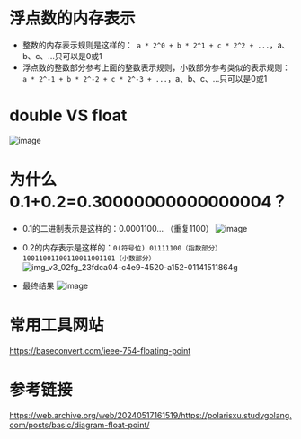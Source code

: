 # 浮点数的内存表示

- 整数的内存表示规则是这样的：` a * 2^0 + b * 2^1 + c * 2^2 + ...`，a、b、c、...只可以是0或1
- 浮点数的整数部分参考上面的整数表示规则，小数部分参考类似的表示规则：` a * 2^-1 + b * 2^-2 + c * 2^-3 + ...`，a、b、c、...只可以是0或1

# double VS float
![image](https://github.com/user-attachments/assets/3806127f-fa4e-4ddf-88ae-a538084bea3e)


# 为什么0.1+0.2=0.30000000000000004？
- 0.1的二进制表示是这样的：0.0001100… （重复1100）
![image](https://github.com/user-attachments/assets/fa29b298-97d2-49c4-b212-2662ebf6cca9)

- 0.2的内存表示是这样的：`0(符号位) 01111100（指数部分） 10011001100110011001101（小数部分）`
![img_v3_02fg_23fdca04-c4e9-4520-a152-01141511864g](https://github.com/user-attachments/assets/97f0f942-b4d6-45a2-8dd9-f3ec98efd2f0)

- 最终结果
![image](https://github.com/user-attachments/assets/10b80600-c410-41de-8a8f-da2b2ee1480a)

# 常用工具网站
https://baseconvert.com/ieee-754-floating-point

# 参考链接
https://web.archive.org/web/20240517161519/https://polarisxu.studygolang.com/posts/basic/diagram-float-point/
